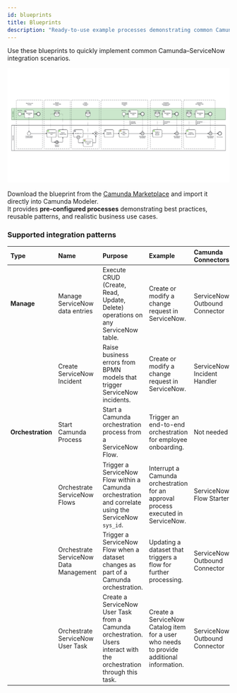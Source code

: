 ```yaml
---
id: blueprints
title: Blueprints
description: "Ready-to-use example processes demonstrating common Camunda–ServiceNow integration patterns."
---
```


Use these blueprints to quickly implement common Camunda–ServiceNow integration scenarios.

![Camunda ServiceNow integration blueprint](./img/sn-blueprint-template.png)

Download the blueprint from the [Camunda Marketplace](https://marketplace.camunda.com/) and import it directly into Camunda Modeler.  
It provides **pre-configured processes** demonstrating best practices, reusable patterns, and realistic business use cases.

### Supported integration patterns

| Type              | Name                                   | Purpose                                                                                                              | Example                                                                                  | Camunda Connectors            | ServiceNow Spoke                  |
| :---------------- | :------------------------------------- | :------------------------------------------------------------------------------------------------------------------- | :--------------------------------------------------------------------------------------- | :---------------------------- | :-------------------------------- |
| **Manage**        | Manage ServiceNow data entries         | Execute CRUD (Create, Read, Update, Delete) operations on any ServiceNow table.                                      | Create or modify a change request in ServiceNow.                                         | ServiceNow Outbound Connector | Not needed                        |
|                   | Create ServiceNow Incident             | Raise business errors from BPMN models that trigger ServiceNow incidents.                                            | Create or modify a change request in ServiceNow.                                         | ServiceNow Incident Handler   | Not needed                        |
| **Orchestration** | Start Camunda Process                  | Start a Camunda orchestration process from a ServiceNow Flow.                                                        | Trigger an end-to-end orchestration for employee onboarding.                             | Not needed                    | Camunda Spoke → Start Process     |
|                   | Orchestrate ServiceNow Flows           | Trigger a ServiceNow Flow within a Camunda orchestration and correlate using the ServiceNow `sys_id`.                | Interrupt a Camunda orchestration for an approval process executed in ServiceNow.        | ServiceNow Flow Starter       | Camunda Spoke → Correlate Message |
|                   | Orchestrate ServiceNow Data Management | Trigger a ServiceNow Flow when a dataset changes as part of a Camunda orchestration.                                 | Updating a dataset that triggers a flow for further processing.                          | ServiceNow Outbound Connector | Camunda Spoke → Correlate Message |
|                   | Orchestrate ServiceNow User Task       | Create a ServiceNow User Task from a Camunda orchestration. Users interact with the orchestration through this task. | Create a ServiceNow Catalog item for a user who needs to provide additional information. | ServiceNow Outbound Connector | Camunda Spoke → Correlate Message |
